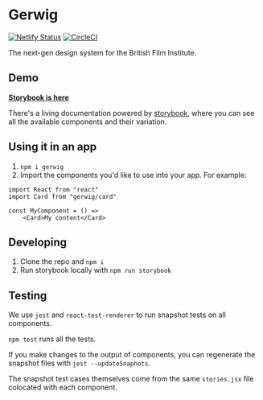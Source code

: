 # Gerwig

[![Netlify Status](https://api.netlify.com/api/v1/badges/0c1b8f82-9bcd-4205-8824-c12b5537b75f/deploy-status)](https://app.netlify.com/sites/gerwig/deploys) [![CircleCI](https://circleci.com/gh/bfi-digital/gerwig.svg?style=svg)](https://circleci.com/gh/bfi-digital/gerwig)

The next-gen design system for the British Film Institute.

## Demo

**[Storybook is here](https://gerwig.netlify.com)**

There's a living documentation powered by [storybook](https://storybook.js.org/), where you can see all the available components and their variation.

## Using it in an app

1. `npm i gerwig`
2. Import the components you'd like to use into your app. For example:

```
import React from "react"
import Card from "gerwig/card"

const MyComponent = () =>
    <Card>My content</Card>
```

## Developing

1. Clone the repo and `npm i`
2. Run storybook locally with `npm run storybook`

## Testing

We use `jest` and `react-test-renderer` to run snapshot tests on all components.

`npm test` runs all the tests.

If you make changes to the output of components, you can regenerate the snapshot files with `jest --updateSnaphots`.

The snapshot test cases themselves come from the same `stories.jsx` file colocated with each component.